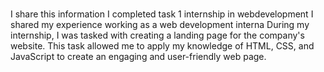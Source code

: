 # 
I share this information I completed task 1 internship  in webdevelopment I shared my experience working as a web development interna During my internship, I was tasked with creating a landing page for the company's website. This task allowed me to apply my knowledge of HTML, CSS, and JavaScript to create an engaging and user-friendly web page.
